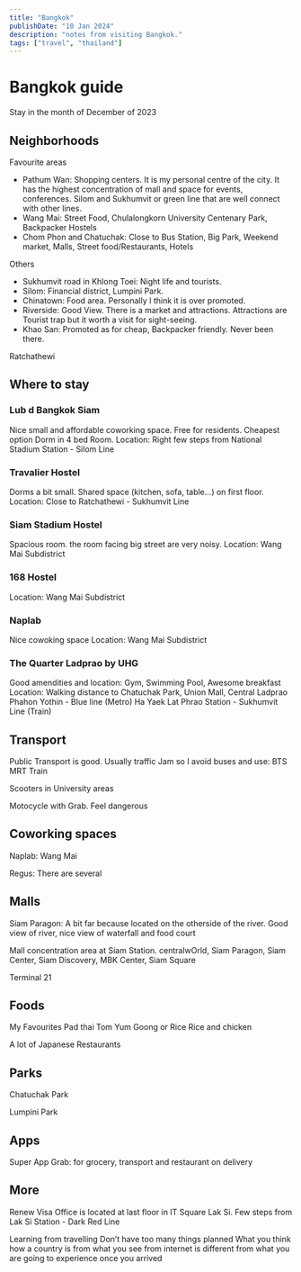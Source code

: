 ```yaml
---
title: "Bangkok"
publishDate: "10 Jan 2024"
description: "notes from visiting Bangkok."
tags: ["travel", "thailand"]
---
```


# Bangkok guide
Stay in the month of December of 2023

## Neighborhoods
Favourite areas
- Pathum Wan: Shopping centers.  It is my personal centre of the city. It has the highest concentration of mall and space for events, conferences. Silom and Sukhumvit or green line that are well connect with other lines.
- Wang Mai: Street Food, Chulalongkorn University Centenary Park, Backpacker Hostels
- Chom Phon and Chatuchak: Close to Bus Station, Big Park, Weekend market, Malls, Street food/Restaurants, Hotels

Others
- Sukhumvit road in Khlong Toei: Night life and tourists.
- Silom: Financial district, Lumpini Park.
- Chinatown: Food area. Personally I think it is over promoted. 
- Riverside: Good View. There is a market and attractions. Attractions are Tourist trap but it worth a visit for sight-seeing.
- Khao San: Promoted as for cheap, Backpacker friendly. Never been there.

Ratchathewi

## Where to stay
### Lub d Bangkok Siam
Nice small and affordable coworking space. Free for residents. Cheapest option Dorm in 4 bed Room.
Location: Right few steps from National Stadium Station - Silom Line

### Travalier Hostel
Dorms a bit small. Shared space (kitchen, sofa, table...) on first floor.
Location: Close to Ratchathewi - Sukhumvit Line

### Siam Stadium Hostel
Spacious room. the room facing big street are very noisy.
Location: Wang Mai Subdistrict

### 168 Hostel
Location: Wang Mai Subdistrict

### Naplab
Nice cowoking space
Location: Wang Mai Subdistrict

### The Quarter Ladprao by UHG
Good amendities and location: Gym, Swimming Pool, Awesome breakfast
Location: Walking distance to Chatuchak Park, Union Mall, Central Ladprao
Phahon Yothin - Blue line (Metro)
Ha Yaek Lat Phrao Station - Sukhumvit Line (Train)

## Transport

Public Transport is good. 
Usually traffic Jam so I avoid buses and use: BTS MRT Train

Scooters in University areas

Motocycle with Grab. Feel dangerous

## Coworking spaces 

Naplab: Wang Mai

Regus: There are several

## Malls
Siam Paragon: A bit far because located on the otherside of the river. Good view of river, nice view of waterfall and food court

Mall concentration area at Siam Station.
centralwOrld, Siam Paragon, Siam Center, Siam Discovery, MBK Center, Siam Square

Terminal 21

## Foods 
My Favourites
Pad thai
Tom Yum Goong or Rice
Rice and chicken

A lot of Japanese Restaurants

## Parks
Chatuchak Park

Lumpini Park

## Apps
Super App Grab: for grocery, transport and restaurant on delivery 

## More
Renew Visa Office is located at last floor in IT Square Lak Si. 
Few steps from Lak Si Station - Dark Red Line

Learning from travelling 
Don’t have too many things planned 
What you think how a country is from what you see from internet is different from what you are going to experience once you arrived